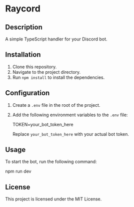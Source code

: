 # Raycord

## Description
A simple TypeScript handler for your Discord bot.

## Installation
1. Clone this repository.
2. Navigate to the project directory.
3. Run `npm install` to install the dependencies.

## Configuration
1. Create a `.env` file in the root of the project.
2. Add the following environment variables to the `.env` file:
   

   TOKEN=your_bot_token_here
   
   Replace `your_bot_token_here` with your actual bot token.

## Usage
To start the bot, run the following command:

npm run dev

## License
This project is licensed under the MIT License.